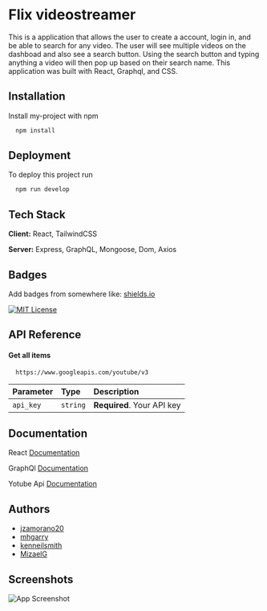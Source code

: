 
# Flix videostreamer

This is a application that allows the user to create a account, login in, and be able to search for any video. The user will see multiple videos on the dashboad and also see a search button. Using the search button and typing anything a video will then pop up based on their search name. This application was built with React, Graphql, and CSS.


## Installation

Install my-project with npm

```bash
  npm install 

```
    
## Deployment

To deploy this project run

```bash
  npm run develop
```


## Tech Stack

**Client:** React, TailwindCSS

**Server:** Express, GraphQL, Mongoose, Dom, Axios


## Badges

Add badges from somewhere like: [shields.io](https://shields.io/)

[![MIT License](https://img.shields.io/badge/License-MIT-green.svg)](https://choosealicense.com/licenses/mit/)



## API Reference

#### Get all items

```http
  https://www.googleapis.com/youtube/v3
```

| Parameter | Type     | Description                |
| :-------- | :------- | :------------------------- |
| `api_key` | `string` | **Required**. Your API key |




## Documentation

 React [Documentation](https://create-react-app.dev/docs/getting-started/)

 GraphQl [Documentation](https://graphql.org/learn/)

Yotube Api [Documentation](https://developers.google.com/youtube/v3/docs)
## Authors

- [jzamorano20](https://github.com/jzamorano20)
- [mhgarry](https://github.com/mhgarry)
- [kenneilsmith](https://github.com/kenneilsmith)
- [MizaelG](https://github.com/MizaelG)


## Screenshots

![App Screenshot]()

